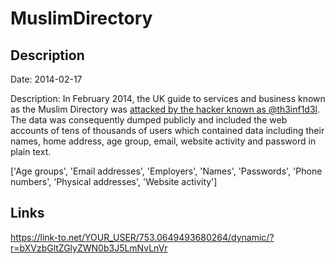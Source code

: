 # MuslimDirectory

## Description

Date: 2014-02-17

Description:
In February 2014, the UK guide to services and business known as the Muslim Directory was <a href="http://www.cyberwarnews.info/2014/02/17/muslim-directory-hacked-38903-user-credentials-leaked/" target="_blank" rel="noopener">attacked by the hacker known as @th3inf1d3l</a>. The data was consequently dumped publicly and included the web accounts of tens of thousands of users which contained data including their names, home address, age group, email, website activity and password in plain text.


['Age groups', 'Email addresses', 'Employers', 'Names', 'Passwords', 'Phone numbers', 'Physical addresses', 'Website activity']

## Links

https://link-to.net/YOUR_USER/753.0649493680264/dynamic/?r=bXVzbGltZGlyZWN0b3J5LmNvLnVr